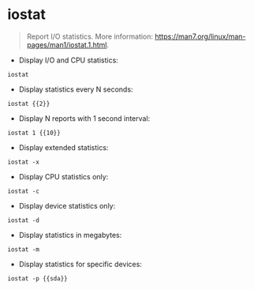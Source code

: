 # iostat

> Report I/O statistics.
> More information: <https://man7.org/linux/man-pages/man1/iostat.1.html>.

- Display I/O and CPU statistics:

`iostat`

- Display statistics every N seconds:

`iostat {{2}}`

- Display N reports with 1 second interval:

`iostat 1 {{10}}`

- Display extended statistics:

`iostat -x`

- Display CPU statistics only:

`iostat -c`

- Display device statistics only:

`iostat -d`

- Display statistics in megabytes:

`iostat -m`

- Display statistics for specific devices:

`iostat -p {{sda}}`